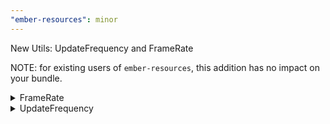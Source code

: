 ```yaml
---
"ember-resources": minor
---
```


New Utils: UpdateFrequency and FrameRate

NOTE: for existing users of `ember-resources`, this addition has no impact on your bundle.

<details><summary>FrameRate</summary>

 Utility that uses requestAnimationFrame to report
 how many frames per second the current monitor is
 rendering at.
 
 The result is rounded to two decimal places.
 
 ```js
 import { FramRate } from 'ember-resources/util/fps';
 
 <template>
   {{FrameRate}}
 </template>
 ```

</details>


<details><summary>UpdateFrequency</summary>


 Utility that will report the frequency of updates to tracked data.
 
 ```js
 import { UpdateFrequency } from 'ember-resources/util/fps';
 
 export default class Demo extends Component {
   @tracked someProp;
 
   @use updateFrequency = UpdateFrequency(() => this.someProp);
 
   <template>
     {{this.updateFrequency}}
   </template>
 }
 ```
 
 NOTE: the function passed to UpdateFrequency may not set tracked data.

</details>
